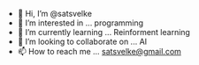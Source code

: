 - 👋 Hi, I’m @satsvelke
- 👀 I’m interested in ... programming 
- 🌱 I’m currently learning ... Reinforment learning
- 💞️ I’m looking to collaborate on ... AI 
- 📫 How to reach me ... satsvelke@gmail.com

<!---
satsvelke/satsvelke is a ✨ special ✨ repository because its `README.md` (this file) appears on your GitHub profile.
You can click the Preview link to take a look at your changes.
--->
